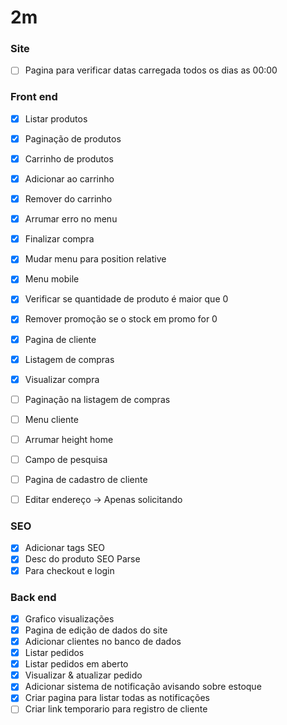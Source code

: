 # 2m

### Site
- [ ] Pagina para verificar datas carregada todos os dias as 00:00

### Front end

- [X] Listar produtos
- [X] Paginação de produtos
- [X] Carrinho de produtos
- [X] Adicionar ao carrinho
- [X] Remover do carrinho
- [X] Arrumar erro no menu
- [X] Finalizar compra
- [X] Mudar menu para position relative
- [X] Menu mobile
- [X] Verificar se quantidade de produto é maior que 0
- [X] Remover promoção se o stock em promo for 0
- [X] Pagina de cliente
- [X] Listagem de compras
- [X] Visualizar compra
- [ ] Paginação na listagem de compras
- [ ] Menu cliente
- [ ] Arrumar height home
- [ ] Campo de pesquisa
- [ ] Pagina de cadastro de cliente

- [ ] Editar endereço -> Apenas solicitando

### SEO

- [X] Adicionar tags SEO
- [X] Desc do produto SEO Parse
- [X] Para checkout e login

### Back end

- [X] Grafico visualizações
- [X] Pagina de edição de dados do site
- [X] Adicionar clientes no banco de dados
- [X] Listar pedidos
- [X] Listar pedidos em aberto
- [X] Visualizar & atualizar pedido
- [X] Adicionar sistema de notificação avisando sobre estoque
- [X] Criar pagina para listar todas as notificações
- [ ] Criar link temporario para registro de cliente